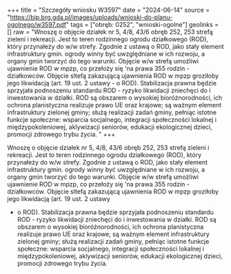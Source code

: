 +++
title = "Szczegóły wniosku W3597"
date = "2024-06-14"
source = "https://bip.brg.gda.pl/images/uploads/wnioski-do-planu-ogolnego/w3597.pdf"
tags = ["obręb: 0252", "wnioski-ogolne"]
geolinks = []
raw = "Wnoszę o objęcie działek nr 5, 4/8, 43/6 obręb 252, 253 strefą zieleni i rekreacji. Jest to teren rodzinnego ogrodu działkowego (ROD), który przynałeży do w/w strefy. Zgodnie z ustawą o ROD, jako stały element infrastruktury gmin. ogrody winny być uwzględniane w ich rozwoju, a organy gmin tworzyć do tego warunki. Objęcie w/w strefą umożliwi ujawnienie ROD w mpzp, co przełoży się 'na prawa 355 rodzin - działkowców. Objęcie sltefą zakazującą ujawnienia ROD w mpzp groziłoby jego likwidacją (art. 19 ust. 2 ustawy - o ROD). Stabilizacja prawna będzie sprzyjała podnoszeniu standardu ROD - ryzyko likwidacji zniechęci do i inwestowania w działki. ROD są obszarem o wysokiej bioróżnorodności, ich ochrona planistyczna realizuje prawo UE oraz krajowe; są ważnym element infrastruktury zielonej gminy; służą realizacji zadań gminy, pełniąc istotne funkcje społeczne: wsparcia socjalnego, integracji społeczności lokalnej i międzypokoleniowej, aklywizacji seniorów, edukacji ekologicznej dzieci, promocji zdrowego trybu życia. "
+++

Wnoszę o objęcie działek nr 5, 4/8, 43/6 obręb 252, 253 strefą zieleni i rekreacji. Jest to teren
rodzinnego ogrodu działkowego (ROD), który przynałeży do w/w strefy. Zgodnie z ustawą o ROD, jako stały
element infrastruktury gmin. ogrody winny być uwzględniane w ich rozwoju, a organy gmin tworzyć do tego
warunki. Objęcie w/w strefą umożliwi ujawnienie ROD w mpzp, co przełoży się 'na prawa 355 rodzin -
działkowców. Objęcie sltefą zakazującą ujawnienia ROD w mpzp groziłoby jego likwidacją (art. 19 ust. 2 ustawy
- o ROD). Stabilizacja prawna będzie sprzyjała podnoszeniu standardu ROD - ryzyko likwidacji zniechęci do
i inwestowania w działki. ROD są obszarem o wysokiej bioróżnorodności, ich ochrona planistyczna realizuje
prawo UE oraz krajowe; są ważnym element infrastruktury zielonej gminy; służą realizacji zadań gminy, pełniąc
istotne funkcje społeczne: wsparcia socjalnego, integracji społeczności lokalnej i międzypokoleniowej,
aklywizacji seniorów, edukacji ekologicznej dzieci, promocji zdrowego trybu życia.



